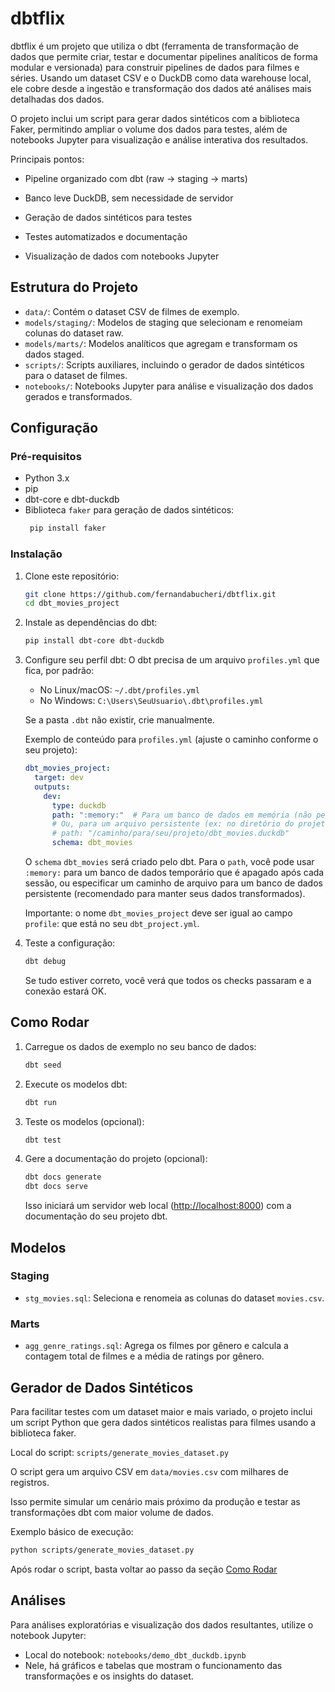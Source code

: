 # dbtflix

dbtflix é um projeto que utiliza o dbt (ferramenta de transformação de dados que permite criar, testar e documentar pipelines analíticos de forma modular e versionada) para construir pipelines de dados para filmes e séries. Usando um dataset CSV e o DuckDB como data warehouse local, ele cobre desde a ingestão e transformação dos dados até análises mais detalhadas dos dados.

O projeto inclui um script para gerar dados sintéticos com a biblioteca Faker, permitindo ampliar o volume dos dados para testes, além de notebooks Jupyter para visualização e análise interativa dos resultados.

Principais pontos:

- Pipeline organizado com dbt (raw → staging → marts)

- Banco leve DuckDB, sem necessidade de servidor

- Geração de dados sintéticos para testes

- Testes automatizados e documentação

- Visualização de dados com notebooks Jupyter

## Estrutura do Projeto

- `data/`: Contém o dataset CSV de filmes de exemplo.
- `models/staging/`: Modelos de staging que selecionam e renomeiam colunas do dataset raw.
- `models/marts/`: Modelos analíticos que agregam e transformam os dados staged.
- `scripts/`: Scripts auxiliares, incluindo o gerador de dados sintéticos para o dataset de filmes.
- `notebooks/`: Notebooks Jupyter para análise e visualização dos dados gerados e transformados.


## Configuração

### Pré-requisitos

- Python 3.x
- pip
- dbt-core e dbt-duckdb
- Biblioteca `faker` para geração de dados sintéticos:
  ```bash
   pip install faker
   ```


### Instalação

1. Clone este repositório:
   ```bash
   git clone https://github.com/fernandabucheri/dbtflix.git
   cd dbt_movies_project
   ```

2. Instale as dependências do dbt:
   ```bash
   pip install dbt-core dbt-duckdb
   ```

3. Configure seu perfil dbt:
   O dbt precisa de um arquivo  `profiles.yml` que fica, por padrão:

   - No Linux/macOS: `~/.dbt/profiles.yml`
   - No Windows: `C:\Users\SeuUsuario\.dbt\profiles.yml`

   Se a pasta `.dbt` não existir, crie manualmente.

   Exemplo de conteúdo para `profiles.yml` (ajuste o caminho conforme o seu projeto):

   ```yaml
   dbt_movies_project:
     target: dev
     outputs:
       dev:
         type: duckdb
         path: ":memory:"  # Para um banco de dados em memória (não persistente)
         # Ou, para um arquivo persistente (ex: no diretório do projeto):
         # path: "/caminho/para/seu/projeto/dbt_movies.duckdb"
         schema: dbt_movies
   ```
   O `schema` `dbt_movies` será criado pelo dbt. Para o `path`, você pode usar `:memory:` para um banco de dados temporário que é apagado após cada sessão, ou especificar um caminho de arquivo para um banco de dados persistente (recomendado para manter seus dados transformados).

   Importante: o nome `dbt_movies_project` deve ser igual ao campo `profile`: que está no seu `dbt_project.yml`.

4. Teste a configuração:

   ```bash
   dbt debug
   ```
   
   Se tudo estiver correto, você verá que todos os checks passaram e a conexão estará OK.

## Como Rodar

1. Carregue os dados de exemplo no seu banco de dados:
   ```bash
   dbt seed
   ```

2. Execute os modelos dbt:
   ```bash
   dbt run
   ```

3. Teste os modelos (opcional):
   ```bash
   dbt test
   ```

4. Gere a documentação do projeto (opcional):
   ```bash
   dbt docs generate
   dbt docs serve
   ```
   Isso iniciará um servidor web local ([http://localhost:8000](http://localhost:8000)) com a documentação do seu projeto dbt.
   
## Modelos

### Staging

- `stg_movies.sql`: Seleciona e renomeia as colunas do dataset `movies.csv`.

### Marts

- `agg_genre_ratings.sql`: Agrega os filmes por gênero e calcula a contagem total de filmes e a média de ratings por gênero.

## Gerador de Dados Sintéticos
   Para facilitar testes com um dataset maior e mais variado, o projeto inclui um script Python que gera dados sintéticos realistas para filmes usando a biblioteca faker.

   Local do script: `scripts/generate_movies_dataset.py`

   O script gera um arquivo CSV em `data/movies.csv` com milhares de registros.

   Isso permite simular um cenário mais próximo da produção e testar as transformações dbt com maior volume de dados.

   Exemplo básico de execução:

   ```bash
   python scripts/generate_movies_dataset.py
   ```
   Após rodar o script, basta voltar ao passo da seção [Como Rodar](#como-rodar)

## Análises
   Para análises exploratórias e visualização dos dados resultantes, utilize o notebook Jupyter:

   - Local do notebook: `notebooks/demo_dbt_duckdb.ipynb`
   - Nele, há gráficos e tabelas que mostram o funcionamento das transformações e os insights do dataset.
   